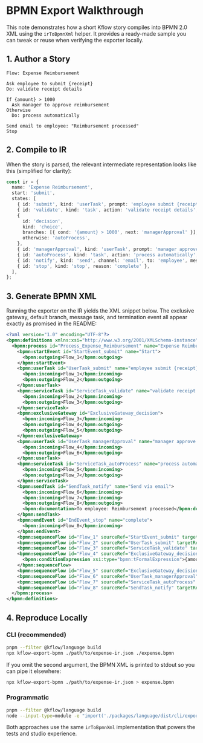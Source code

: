 # BPMN Export Walkthrough

This note demonstrates how a short Kflow story compiles into BPMN 2.0 XML using the `irToBpmnXml` helper. It provides a ready-made sample you can tweak or reuse when verifying the exporter locally.

## 1. Author a Story

```kflow
Flow: Expense Reimbursement

Ask employee to submit {receipt}
Do: validate receipt details

If {amount} > 1000
  Ask manager to approve reimbursement
Otherwise
  Do: process automatically

Send email to employee: "Reimbursement processed"
Stop
```

## 2. Compile to IR

When the story is parsed, the relevant intermediate representation looks like this (simplified for clarity):

```ts
const ir = {
  name: 'Expense Reimbursement',
  start: 'submit',
  states: [
    { id: 'submit', kind: 'userTask', prompt: 'employee submit {receipt}', next: 'validate' },
    { id: 'validate', kind: 'task', action: 'validate receipt details', next: 'decision' },
    {
      id: 'decision',
      kind: 'choice',
      branches: [{ cond: '{amount} > 1000', next: 'managerApproval' }],
      otherwise: 'autoProcess',
    },
    { id: 'managerApproval', kind: 'userTask', prompt: 'manager approve reimbursement', next: 'notify' },
    { id: 'autoProcess', kind: 'task', action: 'process automatically', next: 'notify' },
    { id: 'notify', kind: 'send', channel: 'email', to: 'employee', message: 'Reimbursement processed', next: 'stop' },
    { id: 'stop', kind: 'stop', reason: 'complete' },
  ],
};
```

## 3. Generate BPMN XML

Running the exporter on the IR yields the XML snippet below. The exclusive gateway, default branch, message task, and termination event all appear exactly as promised in the README:

```xml
<?xml version="1.0" encoding="UTF-8"?>
<bpmn:definitions xmlns:xsi="http://www.w3.org/2001/XMLSchema-instance" xmlns:bpmn="http://www.omg.org/spec/BPMN/20100524/MODEL" xmlns:bpmndi="http://www.omg.org/spec/BPMN/20100524/DI" xmlns:dc="http://www.omg.org/spec/DD/20100524/DC" id="Definitions_Expense_Reimbursement" targetNamespace="https://kflow.dev/bpmn">
  <bpmn:process id="Process_Expense_Reimbursement" name="Expense Reimbursement" isExecutable="false">
    <bpmn:startEvent id="StartEvent_submit" name="Start">
      <bpmn:outgoing>Flow_1</bpmn:outgoing>
    </bpmn:startEvent>
    <bpmn:userTask id="UserTask_submit" name="employee submit {receipt}">
      <bpmn:incoming>Flow_1</bpmn:incoming>
      <bpmn:outgoing>Flow_2</bpmn:outgoing>
    </bpmn:userTask>
    <bpmn:serviceTask id="ServiceTask_validate" name="validate receipt details">
      <bpmn:incoming>Flow_2</bpmn:incoming>
      <bpmn:outgoing>Flow_3</bpmn:outgoing>
    </bpmn:serviceTask>
    <bpmn:exclusiveGateway id="ExclusiveGateway_decision">
      <bpmn:incoming>Flow_3</bpmn:incoming>
      <bpmn:outgoing>Flow_4</bpmn:outgoing>
      <bpmn:outgoing>Flow_5</bpmn:outgoing>
    </bpmn:exclusiveGateway>
    <bpmn:userTask id="UserTask_managerApproval" name="manager approve reimbursement">
      <bpmn:incoming>Flow_4</bpmn:incoming>
      <bpmn:outgoing>Flow_6</bpmn:outgoing>
    </bpmn:userTask>
    <bpmn:serviceTask id="ServiceTask_autoProcess" name="process automatically">
      <bpmn:incoming>Flow_5</bpmn:incoming>
      <bpmn:outgoing>Flow_7</bpmn:outgoing>
    </bpmn:serviceTask>
    <bpmn:sendTask id="SendTask_notify" name="Send via email">
      <bpmn:incoming>Flow_6</bpmn:incoming>
      <bpmn:incoming>Flow_7</bpmn:incoming>
      <bpmn:outgoing>Flow_8</bpmn:outgoing>
      <bpmn:documentation>To employee: Reimbursement processed</bpmn:documentation>
    </bpmn:sendTask>
    <bpmn:endEvent id="EndEvent_stop" name="complete">
      <bpmn:incoming>Flow_8</bpmn:incoming>
    </bpmn:endEvent>
    <bpmn:sequenceFlow id="Flow_1" sourceRef="StartEvent_submit" targetRef="UserTask_submit" />
    <bpmn:sequenceFlow id="Flow_2" sourceRef="UserTask_submit" targetRef="ServiceTask_validate" />
    <bpmn:sequenceFlow id="Flow_3" sourceRef="ServiceTask_validate" targetRef="ExclusiveGateway_decision" />
    <bpmn:sequenceFlow id="Flow_4" sourceRef="ExclusiveGateway_decision" targetRef="UserTask_managerApproval">
      <bpmn:conditionExpression xsi:type="bpmn:tFormalExpression">{amount} &gt; 1000</bpmn:conditionExpression>
    </bpmn:sequenceFlow>
    <bpmn:sequenceFlow id="Flow_5" sourceRef="ExclusiveGateway_decision" targetRef="ServiceTask_autoProcess" bpmn:isDefault="true" />
    <bpmn:sequenceFlow id="Flow_6" sourceRef="UserTask_managerApproval" targetRef="SendTask_notify" />
    <bpmn:sequenceFlow id="Flow_7" sourceRef="ServiceTask_autoProcess" targetRef="SendTask_notify" />
    <bpmn:sequenceFlow id="Flow_8" sourceRef="SendTask_notify" targetRef="EndEvent_stop" />
  </bpmn:process>
</bpmn:definitions>
```

## 4. Reproduce Locally

### CLI (recommended)

```bash
pnpm --filter @kflow/language build
npx kflow-export-bpmn ./path/to/expense-ir.json ./expense.bpmn
```

If you omit the second argument, the BPMN XML is printed to stdout so you can pipe it elsewhere:

```bash
npx kflow-export-bpmn ./path/to/expense-ir.json > expense.bpmn
```

### Programmatic

```bash
pnpm --filter @kflow/language build
node --input-type=module -e "import('./packages/language/dist/cli/export-bpmn.js').then(({ exportBpmn }) => { const xml = exportBpmn({ inputPath: './path/to/expense-ir.json' }); console.log(xml); });"
```

Both approaches use the same `irToBpmnXml` implementation that powers the tests and studio experience.
